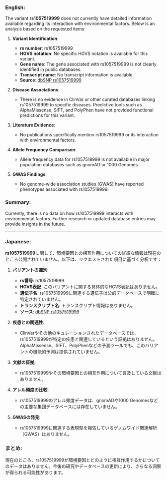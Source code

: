 ### English:
The variant **rs1057519999** does not currently have detailed information available regarding its interaction with environmental factors. Below is an analysis based on the requested items:

1. **Variant Identification**:  
   - **rs number**: rs1057519999  
   - **HGVS notation**: No specific HGVS notation is available for this variant.  
   - **Gene name**: The gene associated with rs1057519999 is not clearly identified in public databases.  
   - **Transcript name**: No transcript information is available.  
   - **Source**: [dbSNP rs1057519999](https://www.ncbi.nlm.nih.gov/snp/rs1057519999)  

2. **Disease Associations**:  
   - There is no evidence in ClinVar or other curated databases linking rs1057519999 to specific diseases. Predictive tools such as AlphaMissense, SIFT, and PolyPhen have not provided functional predictions for this variant.  

3. **Literature Evidence**:  
   - No publications specifically mention rs1057519999 or its interaction with environmental factors.  

4. **Allele Frequency Comparison**:  
   - Allele frequency data for rs1057519999 is not available in major population databases such as gnomAD or 1000 Genomes.  

5. **GWAS Findings**:  
   - No genome-wide association studies (GWAS) have reported phenotypes associated with rs1057519999.  

### Summary:  
Currently, there is no data on how rs1057519999 interacts with environmental factors. Further research or updated database entries may provide insights in the future.

---

### Japanese:
**rs1057519999**に関して、環境要因との相互作用についての詳細な情報は現在のところ公開されていません。以下は、リクエストされた項目に基づく分析です：

1. **バリアントの識別**:  
   - **rs番号**: rs1057519999  
   - **HGVS表記**: このバリアントに関する具体的なHGVS表記はありません。  
   - **遺伝子名**: rs1057519999に関連する遺伝子は公的データベースで明確に特定されていません。  
   - **トランスクリプト名**: トランスクリプト情報はありません。  
   - **ソース**: [dbSNP rs1057519999](https://www.ncbi.nlm.nih.gov/snp/rs1057519999)  

2. **疾患との関連性**:  
   - ClinVarやその他のキュレーションされたデータベースでは、rs1057519999が特定の疾患と関連しているという証拠はありません。AlphaMissense、SIFT、PolyPhenなどの予測ツールでも、このバリアントの機能的予測は提供されていません。  

3. **文献の証拠**:  
   - rs1057519999やその環境要因との相互作用について言及している文献はありません。  

4. **アレル頻度の比較**:  
   - rs1057519999のアレル頻度データは、gnomADや1000 Genomesなどの主要な集団データベースには存在していません。  

5. **GWASの発見**:  
   - rs1057519999に関連する表現型を報告しているゲノムワイド関連解析（GWAS）はありません。  

### まとめ:  
現在のところ、rs1057519999が環境要因とどのように相互作用するかについてのデータはありません。今後の研究やデータベースの更新により、さらなる洞察が得られる可能性があります。